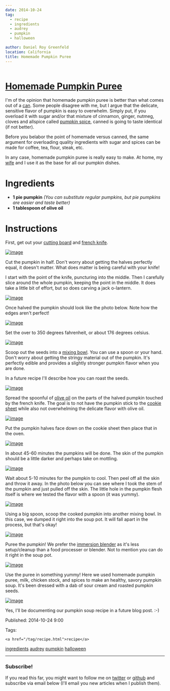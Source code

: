 ```yaml
---
date: 2014-10-24
tag: 
  - recipe
  - ingredients
  - audrey
  - pumpkin
  - halloween

author: Daniel Roy Greenfeld
location: California
title: Homemade Pumpkin Puree
---
```

<div class="twelve wide column">

<h1 class="ui block header">
<div class="content">
<a href="/homemade-pumpkin-puree.html">Homemade Pumpkin Puree</a>
</div>
</h1>
<p>I'm of the opinion that homemade pumpkin puree is better than what
comes out of a
<a href="http://www.amazon.com/Farmers-Market-Organic-Pumpkin-15-Ounce/dp/B0062A87HA/ref=sr_1_1?tag=mlinar-20" target="_blank">can</a>.
Some people disagree with me, but I argue that the delicate, sensitive
flavor of pumpkin is easy to overwhelm. Simply put, if you overload it
with sugar and/or that mixture of cinnamon, ginger, nutmeg, cloves and
allspice called <a href="http://www.amazon.com/Culinary-Secrets-Pumpkin-Pie-Spice/dp/B00OGNFZA2/ref=sr_1_14?tag=mlinar-20" target="_blank">pumpkin
spice</a>,
canned is going to taste identical (if not better).</p>
<p>Before you belabor the point of homemade versus canned, the same
argument for overloading quality ingredients with sugar and spices can
be made for coffee, tea, flour, steak, etc.</p>
<p>In any case, homemade pumpkin puree is really easy to make. At home, my
<a href="https://twitter.com/audreyr" target="_blank">wife</a> and I use it as the base for all our
pumpkin dishes.</p>
<h1 id="ingredients">Ingredients</h1>
<ul>
<li><strong>1 pie pumpkin</strong> <em>(You can substitute regular pumpkins, but pie
pumpkins are easier and taste better)</em></li>
<li><strong>1 tablespoon of olive oil</strong></li>
</ul>
<h1 id="instructions">Instructions</h1>
<p>First, get out your <a href="http://www.amazon.com/Microban-Antimicrobial-Cutting-Board-Green/dp/B00BM9939C/ref=sr_1_1?tag=mlinar-20" target="_blank">cutting
board</a>
and <a href="http://www.amazon.com/Victorinox-Fibrox-8-Inch-Chefs-Knife/dp/B000638D32/ref=zg_bs_289857_1?tag=mlinar-20" target="_blank">french
knife</a>.</p>
<p><a href="https://pydanny.com/static/homemade-pumpkin-puree/pumpkin-uncut.jpg" target="_blank"><img alt="image" src="https://pydanny.com/static/homemade-pumpkin-puree/pumpkin-uncut.jpg"/></a></p>
<p>Cut the pumpkin in half. Don't worry about getting the halves perfectly
equal, it doesn't matter. What does matter is being careful with your
knife!</p>
<p>I start with the point of the knife, puncturing into the middle. Then I
carefully slice around the whole pumpkin, keeping the point in the
middle. It does take a little bit of effort, but so does carving a jack
o-lantern.</p>
<p><a href="https://pydanny.com/static/homemade-pumpkin-puree/slicing-pumpkin.jpg" target="_blank"><img alt="image" src="https://pydanny.com/static/homemade-pumpkin-puree/slicing-pumpkin.jpg"/></a></p>
<p>Once halved the pumpkin should look like the photo below. Note how the
edges aren't perfect!</p>
<p><a href="https://pydanny.com/static/homemade-pumpkin-puree/halved-pumpkin.jpg" target="_blank"><img alt="image" src="https://pydanny.com/static/homemade-pumpkin-puree/halved-pumpkin.jpg"/></a></p>
<p>Set the over to 350 degrees fahrenheit, or about 176 degrees celsius.</p>
<p><a href="https://pydanny.com/static/homemade-pumpkin-puree/setting-oven.jpg" target="_blank"><img alt="image" src="https://pydanny.com/static/homemade-pumpkin-puree/setting-oven.jpg"/></a></p>
<p>Scoop out the seeds into a <a href="http://www.amazon.com/iSi-Basics-Flexible-Silicone-Mixing/dp/B000S17WNO/ref=sr_1_7?tag=mlinar-20" target="_blank">mixing
bowl</a>.
You can use a spoon or your hand. Don't worry about getting the stringy
material out of the pumpkin. It's perfectly edible and provides a
slightly stronger pumpkin flavor when you are done.</p>
<p>In a future recipe I'll describe how you can roast the seeds.</p>
<p><a href="https://pydanny.com/static/homemade-pumpkin-puree/scoop-out-pumpkin.jpg" target="_blank"><img alt="image" src="https://pydanny.com/static/homemade-pumpkin-puree/scoop-out-pumpkin.jpg"/></a></p>
<p>Spread the spoonful of <a href="http://www.amazon.com/California-Olive-Ranch-Extra-Virgin/dp/B004ULUVU4/ref=sr_1_1?tag=mlinar-20" target="_blank">olive
oil</a>
on the parts of the halved pumpkin touched by the french knife. The goal
is to not have the pumpkin stick to the <a href="http://www.amazon.com/Nordic-Ware-Natural-Aluminum-Commercial/dp/B000G0KJG4/ref=sr_1_1?tag=mlinar-20" target="_blank">cookie
sheet</a>
while also not overwhelming the delicate flavor with olive oil.</p>
<p><a href="https://pydanny.com/static/homemade-pumpkin-puree/oiling-pumpkins.jpg" target="_blank"><img alt="image" src="https://pydanny.com/static/homemade-pumpkin-puree/oiling-pumpkins.jpg"/></a></p>
<p>Put the pumpkin halves face down on the cookie sheet then place that in
the oven.</p>
<p><a href="https://pydanny.com/static/homemade-pumpkin-puree/oven.jpg" target="_blank"><img alt="image" src="https://pydanny.com/static/homemade-pumpkin-puree/oven.jpg"/></a></p>
<p>In about 45-60 minutes the pumpkins will be done. The skin of the
pumpkin should be a little darker and perhaps take on mottling.</p>
<p><a href="https://pydanny.com/static/homemade-pumpkin-puree/done-pumpkins.jpg" target="_blank"><img alt="image" src="https://pydanny.com/static/homemade-pumpkin-puree/done-pumpkins.jpg"/></a></p>
<p>Wait about 5-10 minutes for the pumpkin to cool. Then peel off all the
skin and throw it away. In the photo below you can see where I took the
stem of the pumpkin and just pulled off the skin. The little hole in the
pumpkin flesh itself is where we tested the flavor with a spoon (it was
yummy).</p>
<p><a href="https://pydanny.com/static/homemade-pumpkin-puree/peeling-pumpkin.jpg" target="_blank"><img alt="image" src="https://pydanny.com/static/homemade-pumpkin-puree/peeling-pumpkin.jpg"/></a></p>
<p>Using a big spoon, scoop the cooked pumpkin into another mixing bowl. In
this case, we dumped it right into the soup pot. It will fall apart in
the process, but that's okay!</p>
<p><a href="https://pydanny.com/static/homemade-pumpkin-puree/cooked-pumpkin.jpg" target="_blank"><img alt="image" src="https://pydanny.com/static/homemade-pumpkin-puree/cooked-pumpkin.jpg"/></a></p>
<p>Puree the pumpkin! We prefer the <a href="http://www.amazon.com/Cuisinart-HB-155PC-Blender-Blending-Attachments/dp/B00DOK0R2O/ref=sr_1_3?tag=mlinar-20" target="_blank">immersion
blender</a>
as it's less setup/cleanup than a food processer or blender. Not to
mention you can do it right in the soup pot.</p>
<p><a href="https://pydanny.com/static/homemade-pumpkin-puree/pumpkin-puree.jpg" target="_blank"><img alt="image" src="https://pydanny.com/static/homemade-pumpkin-puree/pumpkin-puree.jpg"/></a></p>
<p>Use the puree in something yummy! Here we used homemade pumpkin puree,
milk, chicken stock, and spices to make an healthy, savory pumpkin soup.
It's been dressed with a dab of sour cream and roasted pumpkin seeds.</p>
<p><a href="https://pydanny.com/static/homemade-pumpkin-puree/pumpkin-soup.jpg" target="_blank"><img alt="image" src="https://pydanny.com/static/homemade-pumpkin-puree/pumpkin-soup.jpg"/></a></p>
<p>Yes, I'll be documenting our pumpkin soup recipe in a future blog post.
:-)</p>
<p>Published: 2014-10-24 9:00</p>
<p>Tags:
  
    <a href="/tag/recipe.html">recipe</a>
<a href="/tag/ingredients.html">ingredients</a>
<a href="/tag/audrey.html">audrey</a>
<a href="/tag/pumpkin.html">pumpkin</a>
<a href="/tag/halloween.html">halloween</a>
</p>
<hr/>
<h3 class="ui header">Subscribe!</h3>
<p>If you read this far, you might want to follow me on <a href="https://twitter.com/pydanny">twitter</a> or <a href="https://github.com/pydanny">github</a> and subscribe via email below (I'll email you new articles when I publish them).</p>
<!-- Begin MailChimp Signup Form -->
</div>